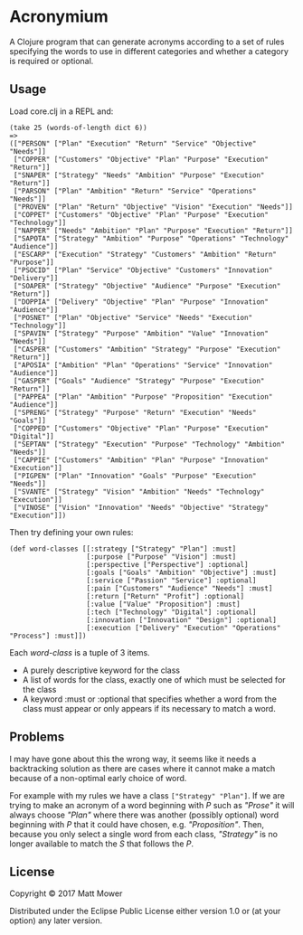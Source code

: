 # Acronymium

A Clojure program that can generate acronyms according to a set of rules specifying the words
 to use in different categories and whether a category is required or optional.

## Usage

Load core.clj in a REPL and:

    (take 25 (words-of-length dict 6))
    =>
    (["PERSON" ["Plan" "Execution" "Return" "Service" "Objective" "Needs"]]
     ["COPPER" ["Customers" "Objective" "Plan" "Purpose" "Execution" "Return"]]
     ["SNAPER" ["Strategy" "Needs" "Ambition" "Purpose" "Execution" "Return"]]
     ["PARSON" ["Plan" "Ambition" "Return" "Service" "Operations" "Needs"]]
     ["PROVEN" ["Plan" "Return" "Objective" "Vision" "Execution" "Needs"]]
     ["COPPET" ["Customers" "Objective" "Plan" "Purpose" "Execution" "Technology"]]
     ["NAPPER" ["Needs" "Ambition" "Plan" "Purpose" "Execution" "Return"]]
     ["SAPOTA" ["Strategy" "Ambition" "Purpose" "Operations" "Technology" "Audience"]]
     ["ESCARP" ["Execution" "Strategy" "Customers" "Ambition" "Return" "Purpose"]]
     ["PSOCID" ["Plan" "Service" "Objective" "Customers" "Innovation" "Delivery"]]
     ["SOAPER" ["Strategy" "Objective" "Audience" "Purpose" "Execution" "Return"]]
     ["DOPPIA" ["Delivery" "Objective" "Plan" "Purpose" "Innovation" "Audience"]]
     ["POSNET" ["Plan" "Objective" "Service" "Needs" "Execution" "Technology"]]
     ["SPAVIN" ["Strategy" "Purpose" "Ambition" "Value" "Innovation" "Needs"]]
     ["CASPER" ["Customers" "Ambition" "Strategy" "Purpose" "Execution" "Return"]]
     ["APOSIA" ["Ambition" "Plan" "Operations" "Service" "Innovation" "Audience"]]
     ["GASPER" ["Goals" "Audience" "Strategy" "Purpose" "Execution" "Return"]]
     ["PAPPEA" ["Plan" "Ambition" "Purpose" "Proposition" "Execution" "Audience"]]
     ["SPRENG" ["Strategy" "Purpose" "Return" "Execution" "Needs" "Goals"]]
     ["COPPED" ["Customers" "Objective" "Plan" "Purpose" "Execution" "Digital"]]
     ["SEPTAN" ["Strategy" "Execution" "Purpose" "Technology" "Ambition" "Needs"]]
     ["CAPPIE" ["Customers" "Ambition" "Plan" "Purpose" "Innovation" "Execution"]]
     ["PIGPEN" ["Plan" "Innovation" "Goals" "Purpose" "Execution" "Needs"]]
     ["SVANTE" ["Strategy" "Vision" "Ambition" "Needs" "Technology" "Execution"]]
     ["VINOSE" ["Vision" "Innovation" "Needs" "Objective" "Strategy" "Execution"]])

Then try defining your own rules:

    (def word-classes [[:strategy ["Strategy" "Plan"] :must]
                       [:purpose ["Purpose" "Vision"] :must]
                       [:perspective ["Perspective"] :optional]
                       [:goals ["Goals" "Ambition" "Objective"] :must]
                       [:service ["Passion" "Service"] :optional]
                       [:pain ["Customers" "Audience" "Needs"] :must]
                       [:return ["Return" "Profit"] :optional]
                       [:value ["Value" "Proposition"] :must]
                       [:tech ["Technology" "Digital"] :optional]
                       [:innovation ["Innovation" "Design"] :optional]
                       [:execution ["Delivery" "Execution" "Operations" "Process"] :must]])
              
Each _word-class_ is a tuple of 3 items.
                       
* A purely descriptive keyword for the class
* A list of words for the class, exactly one of which must be selected for the class
* A keyword :must or :optional that specifies whether a word from the class must appear or only appears if its necessary to match a word.

## Problems

I may have gone about this the wrong way, it seems like it needs a backtracking solution
as there are cases where it cannot make a match because of a non-optimal early choice of
word.

For example with my rules we have a class `["Strategy" "Plan"]`. If we are trying to make
an acronym of a word beginning with *P* such as *"Prose"* it will always choose *"Plan"*
where there was another (possibly optional) word beginning with *P* that it could have
chosen, e.g. _"Proposition"_. Then, because you only select a single word from each class,
 _"Strategy"_ is no longer available to match the *S* that follows the *P*.

## License

Copyright © 2017 Matt Mower

Distributed under the Eclipse Public License either version 1.0 or (at
your option) any later version.
